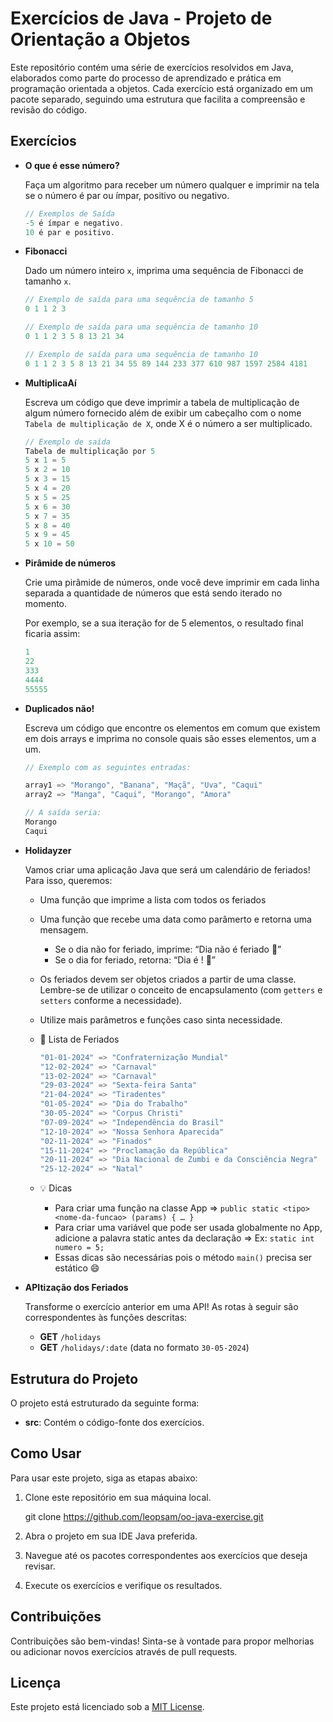 # Exercícios de Java - Projeto de Orientação a Objetos

Este repositório contém uma série de exercícios resolvidos em Java, elaborados como parte do processo de aprendizado e prática em programação orientada a objetos. Cada exercício está organizado em um pacote separado, seguindo uma estrutura que facilita a compreensão e revisão do código.


## Exercícios

- **O que é esse número?**
    
    Faça um algoritmo para receber um número qualquer e imprimir na tela se o número é par ou ímpar, positivo ou negativo.
    
    ```java
    // Exemplos de Saída
    -5 é ímpar e negativo.
    10 é par e positivo.
    ```
    
- **Fibonacci**
    
    Dado um número inteiro `x`, imprima uma sequência de Fibonacci de tamanho `x`.
    
    ```java
    // Exemplo de saída para uma sequência de tamanho 5
    0 1 1 2 3
    
    // Exemplo de saída para uma sequência de tamanho 10
    0 1 1 2 3 5 8 13 21 34
    
    // Exemplo de saída para uma sequência de tamanho 10
    0 1 1 2 3 5 8 13 21 34 55 89 144 233 377 610 987 1597 2584 4181
    ```
    
- **MultiplicaAí**
    
    Escreva um código que deve imprimir a tabela de multiplicação de algum número fornecido além de exibir um cabeçalho com o nome `Tabela de multiplicação de X`, onde X é o número a ser multiplicado.
    
    ```java
    // Exemplo de saída
    Tabela de multiplicação por 5
    5 x 1 = 5
    5 x 2 = 10
    5 x 3 = 15
    5 x 4 = 20
    5 x 5 = 25
    5 x 6 = 30
    5 x 7 = 35
    5 x 8 = 40
    5 x 9 = 45
    5 x 10 = 50
    ```
    
- **Pirâmide de números**
    
    Crie uma pirâmide de números, onde você deve imprimir em cada linha separada a quantidade de números que está sendo iterado no momento. 
    
    Por exemplo, se a sua iteração for de 5 elementos, o resultado final ficaria assim:
    
    ```java
    1
    22
    333
    4444
    55555
    ```
    
- **Duplicados não!**
    
    Escreva um código que encontre os elementos em comum que existem em dois arrays e imprima no console quais são esses elementos, um a um.
    
    ```java
    // Exemplo com as seguintes entradas:
    
    array1 => "Morango", "Banana", "Maçã", "Uva", "Caqui"
    array2 => "Manga", "Caqui", "Morango", "Amora"
    
    // A saída seria:
    Morango
    Caqui
    ```
    
- **Holidayzer**
    
    Vamos criar uma aplicação Java que será um calendário de feriados! Para isso, queremos:
    
    - Uma função que imprime a lista com todos os feriados
    - Uma função que recebe uma data como parâmerto e retorna uma mensagem.
        - Se o dia não for feriado, imprime: “Dia <data-inserida> não é feriado 🥲”
        - Se o dia for feriado, retorna: “Dia <data-inserida> é <nome-do-feriado>! 🎉”
    - Os feriados devem ser objetos criados a partir de uma classe. Lembre-se de utilizar o conceito de encapsulamento (com `getters` e `setters` conforme a necessidade).
    - Utilize mais parâmetros e funções caso sinta necessidade.
    
    - 📅 Lista de Feriados
        
        ```java
        "01-01-2024" => "Confraternização Mundial"
        "12-02-2024" => "Carnaval"
        "13-02-2024" => "Carnaval"
        "29-03-2024" => "Sexta-feira Santa"
        "21-04-2024" => "Tiradentes"
        "01-05-2024" => "Dia do Trabalho"
        "30-05-2024" => "Corpus Christi"
        "07-09-2024" => "Independência do Brasil"
        "12-10-2024" => "Nossa Senhora Aparecida"
        "02-11-2024" => "Finados"
        "15-11-2024" => "Proclamação da República"
        "20-11-2024" => "Dia Nacional de Zumbi e da Consciência Negra"
        "25-12-2024" => "Natal"
        ```
        
    - 💡 Dicas
        - Para criar uma função na classe App ⇒ `public static <tipo> <nome-da-funcao> (params) { … }`
        - Para criar uma variável que pode ser usada globalmente no App, adicione a palavra static antes da declaração ⇒ Ex: `static int numero = 5;`
        - Essas dicas são necessárias pois o método `main()` precisa ser estático 😄
- **APItização dos Feriados**
    
    Transforme o exercício anterior em uma API! As rotas à seguir são correspondentes às funções descritas:
    
    - **GET** `/holidays`
    - **GET** `/holidays/:date` (data no formato `30-05-2024`)

## Estrutura do Projeto

O projeto está estruturado da seguinte forma:

- **src**: Contém o código-fonte dos exercícios.

## Como Usar

Para usar este projeto, siga as etapas abaixo:

1. Clone este repositório em sua máquina local.
   
   git clone https://github.com/leopsam/oo-java-exercise.git

3. Abra o projeto em sua IDE Java preferida.
4. Navegue até os pacotes correspondentes aos exercícios que deseja revisar.
5. Execute os exercícios e verifique os resultados.

## Contribuições

Contribuições são bem-vindas! Sinta-se à vontade para propor melhorias ou adicionar novos exercícios através de pull requests.

## Licença

Este projeto está licenciado sob a [MIT License](LICENSE).
